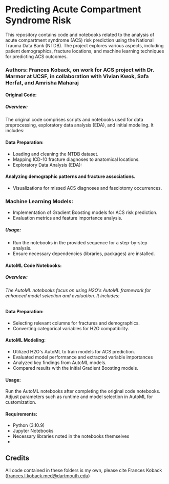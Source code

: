 # Predicting Acute Compartment Syndrome Risk

This repository contains code and notebooks related to the analysis of acute compartment syndrome (ACS) risk prediction using the National Trauma Data Bank (NTDB). The project explores various aspects, including patient demographics, fracture locations, and machine learning techniques for predicting ACS outcomes.

### Authors: Frances Koback, on work for ACS project with Dr. Marmor at UCSF, in collaboration with Vivian Kwok, Safa Herfat, and Amrisha Maharaj 

#### Original Code:
##### Overview:
The original code comprises scripts and notebooks used for data preprocessing, exploratory data analysis (EDA), and initial modeling. It includes:

#### Data Preparation:

- Loading and cleaning the NTDB dataset.
- Mapping ICD-10 fracture diagnoses to anatomical locations.
- Exploratory Data Analysis (EDA):

####  Analyzing demographic patterns and fracture associations.
- Visualizations for missed ACS diagnoses and fasciotomy occurrences.
### Machine Learning Models:

- Implementation of Gradient Boosting models for ACS risk prediction.
- Evaluation metrics and feature importance analysis.
##### Usage:

- Run the notebooks in the provided sequence for a step-by-step analysis.
- Ensure necessary dependencies (libraries, packages) are installed.
#### AutoML Code Notebooks:
##### Overview:
###### The AutoML notebooks focus on using H2O's AutoML framework for enhanced model selection and evaluation. It includes:

#### Data Preparation:

- Selecting relevant columns for fractures and demographics.
- Converting categorical variables for H2O compatibility.

#### AutoML Modeling:

- Utilized H2O's AutoML to train models for ACS prediction.
- Evaluated model performance and extracted variable importances
- Analyzed key findings from AutoML models.
- Compared results with the initial Gradient Boosting models.

#### Usage:
Run the AutoML notebooks after completing the original code notebooks.
Adjust parameters such as runtime and model selection in AutoML for customization.

#### Requirements: 

- Python (3.10.9) 
- Jupyter Notebooks 
- Necessary libraries noted in the notebooks themselves
- 
## Credits
All code contained in these folders is my own, please cite Frances Koback (frances.l.koback.med@dartmouth.edu) 


